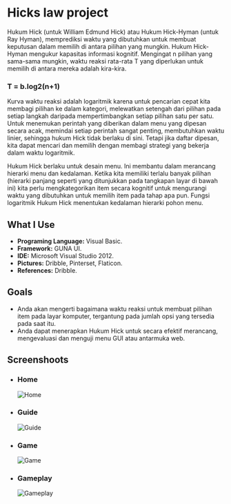 # Hicks law project

<p>Hukum Hick (untuk William Edmund Hick) atau Hukum Hick-Hyman  (untuk Ray Hyman), memprediksi waktu yang dibutuhkan untuk membuat keputusan dalam memilih di antara pilihan yang mungkin. Hukum Hick-Hyman mengukur kapasitas informasi kognitif. Mengingat  n  pilihan yang sama-sama mungkin, waktu reaksi rata-rata  T yang diperlukan untuk memilih di antara mereka adalah kira-kira.</p>
<h3><b>T = b.log2(n+1)</b></h3>
<p>Kurva waktu reaksi adalah logaritmik karena untuk pencarian cepat kita membagi pilihan ke dalam kategori, melewatkan setengah dari pilihan pada setiap langkah daripada mempertimbangkan setiap pilihan satu per satu. Untuk menemukan perintah yang diberikan dalam menu yang dipesan secara acak, memindai setiap perintah sangat penting, membutuhkan waktu linier, sehingga hukum Hick tidak berlaku di sini. Tetapi jika daftar dipesan, kita dapat mencari dan memilih dengan membagi strategi yang bekerja dalam waktu logaritmik.</p>
<p>Hukum Hick berlaku untuk desain menu. Ini membantu dalam merancang hierarki menu dan kedalaman. Ketika kita memiliki terlalu banyak pilihan (hierarki panjang seperti yang ditunjukkan pada tangkapan layar di bawah ini) kita perlu mengkategorikan item secara kognitif untuk mengurangi waktu yang dibutuhkan untuk memilih item pada tahap apa pun. Fungsi logaritmik Hukum Hick menentukan kedalaman hierarki pohon menu.</p>

<h2>What I Use</h2>
<ul>
    <li><b>Programing Language:</b> Visual Basic.</li>
    <li><b>Framework:</b> GUNA UI.</li>
    <li><b>IDE:</b> Microsoft Visual Studio 2012.</li>
    <li><b>Pictures:</b> Dribble, Pinterset, Flaticon.</li>
    <li><b>References:</b> Dribble.</li>
</ul>

<h2>Goals</h2>
<ul>
    <li>Anda akan mengerti bagaimana waktu reaksi untuk membuat pilihan item pada layar komputer, tergantung pada jumlah opsi yang tersedia pada saat itu.</li>
    <li>Anda dapat menerapkan Hukum Hick untuk secara efektif merancang, mengevaluasi dan menguji menu GUI atau antarmuka web.</li>
</ul>

<h2>Screenshoots</h2>
<ul>
    <li>
        <h3>Home</h3>
        <img src="https://user-images.githubusercontent.com/84588706/152720377-f600cdc0-1989-40c8-8384-cc2d78e0af4c.jpg"
            alt="Home">
    </li>
    <li>
        <h3>Guide</h3>
        <img src="https://user-images.githubusercontent.com/84588706/152720409-4e60ab1d-2519-43fc-a10a-1bce93cafb60.jpg"
            alt="Guide">
    </li>
    <li>
        <h3>Game</h3>
        <img src="https://user-images.githubusercontent.com/84588706/152720426-887c7bdc-2047-4c16-b789-3ffeb67fc3f9.jpg"
            alt="Game">
    </li>
    <li>
        <h3>Gameplay</h3>
        <img src="https://user-images.githubusercontent.com/84588706/152720442-530e5bb7-44b7-45ae-8b3b-aada6631267b.jpg"
            alt="Gameplay">
    </li>
    <!--<li>
        <h3>Result</h3>
        <img src="https://user-images.githubusercontent.com/84588706/152720465-a805d010-22ad-4e30-9243-4bcd2dba3f95.jpg"
            alt="Result">
    </li> -->
</ul>
